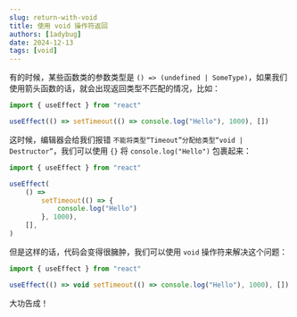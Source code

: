 ```yaml
---
slug: return-with-void
title: 使用 void 操作符返回
authors: [1adybug]
date: 2024-12-13
tags: [void]
---
```


有的时候，某些函数类的参数类型是 `() => (undefined | SomeType)`，如果我们使用箭头函数的话，就会出现返回类型不匹配的情况，比如：

```typescript
import { useEffect } from "react"

useEffect(() => setTimeout(() => console.log("Hello"), 1000), [])
```

这时候，编辑器会给我们报错 `不能将类型“Timeout”分配给类型“void | Destructor”`，我们可以使用 `{}` 将 `console.log("Hello")` 包裹起来：

```typescript
import { useEffect } from "react"

useEffect(
    () =>
        setTimeout(() => {
            console.log("Hello")
        }, 1000),
    [],
)
```

但是这样的话，代码会变得很臃肿，我们可以使用 `void` 操作符来解决这个问题：

```typescript
import { useEffect } from "react"

useEffect(() => void setTimeout(() => console.log("Hello"), 1000), [])
```

大功告成！
